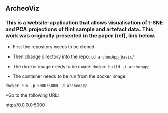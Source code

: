 ## ArcheoViz


### This is a website-application that allows visualisation of t-SNE and PCA projections of flint sample and artefact data. This work was originally presented in the paper (ref), link below. 


* First the repository needs to be cloned

* Then change directory into the repo:
`cd archeoApp_basic/`

* The docker image needs to be made:
`docker build -t archeoapp .`

* The container needs to be run from the docker image:

`docker run -p 5000:5000 -d archeoapp`

*Go to the following URL:

http://0.0.0.0:5000









